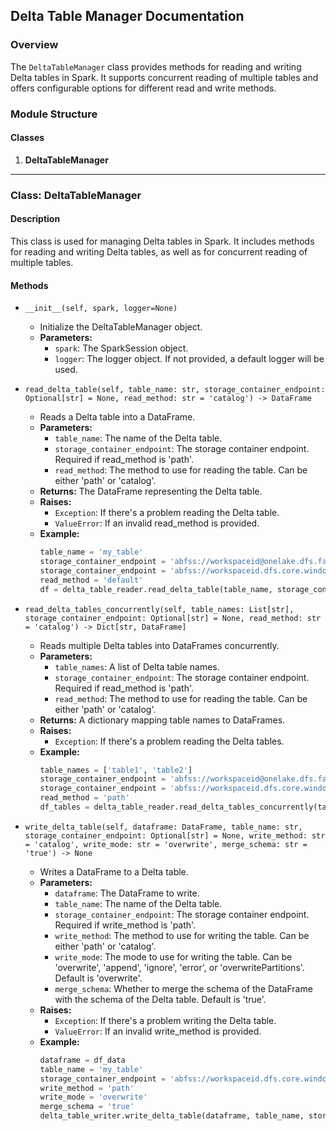 ## Delta Table Manager Documentation

### Overview

The `DeltaTableManager` class provides methods for reading and writing Delta tables in Spark. It supports concurrent reading of multiple tables and offers configurable options for different read and write methods.

### Module Structure

#### Classes

1. **DeltaTableManager**

---

### Class: DeltaTableManager

#### Description

This class is used for managing Delta tables in Spark. It includes methods for reading and writing Delta tables, as well as for concurrent reading of multiple tables.

#### Methods

- `__init__(self, spark, logger=None)`
    - Initialize the DeltaTableManager object.
    - **Parameters:**
        - `spark`: The SparkSession object.
        - `logger`: The logger object. If not provided, a default logger will be used.

- `read_delta_table(self, table_name: str, storage_container_endpoint: Optional[str] = None, read_method: str = 'catalog') -> DataFrame`
    - Reads a Delta table into a DataFrame.
    - **Parameters:**
        - `table_name`: The name of the Delta table.
        - `storage_container_endpoint`: The storage container endpoint. Required if read_method is 'path'.
        - `read_method`: The method to use for reading the table. Can be either 'path' or 'catalog'.
    - **Returns:** The DataFrame representing the Delta table.
    - **Raises:** 
        - `Exception`: If there's a problem reading the Delta table.
        - `ValueError`: If an invalid read_method is provided.
    - **Example:**
        ```python
        table_name = 'my_table'
        storage_container_endpoint = 'abfss://workspaceid@onelake.dfs.fabric.microsoft.com/lakehouseid'
        storage_container_endpoint = 'abfss://workspaceid.dfs.core.windows.net/data'
        read_method = 'default'
        df = delta_table_reader.read_delta_table(table_name, storage_container_endpoint, read_method)
        ```

- `read_delta_tables_concurrently(self, table_names: List[str], storage_container_endpoint: Optional[str] = None, read_method: str = 'catalog') -> Dict[str, DataFrame]`
    - Reads multiple Delta tables into DataFrames concurrently.
    - **Parameters:**
        - `table_names`: A list of Delta table names.
        - `storage_container_endpoint`: The storage container endpoint. Required if read_method is 'path'.
        - `read_method`: The method to use for reading the table. Can be either 'path' or 'catalog'.
    - **Returns:** A dictionary mapping table names to DataFrames.
    - **Raises:** 
        - `Exception`: If there's a problem reading the Delta tables.
    - **Example:**
        ```python
        table_names = ['table1', 'table2']
        storage_container_endpoint = 'abfss://workspaceid@onelake.dfs.fabric.microsoft.com/lakehouseid'
        storage_container_endpoint = 'abfss://workspaceid.dfs.core.windows.net/data'
        read_method = 'path'
        df_tables = delta_table_reader.read_delta_tables_concurrently(table_names, storage_container_endpoint, read_method)
        ```

- `write_delta_table(self, dataframe: DataFrame, table_name: str, storage_container_endpoint: Optional[str] = None, write_method: str = 'catalog', write_mode: str = 'overwrite', merge_schema: str = 'true') -> None`
    - Writes a DataFrame to a Delta table.
    - **Parameters:**
        - `dataframe`: The DataFrame to write.
        - `table_name`: The name of the Delta table.
        - `storage_container_endpoint`: The storage container endpoint. Required if write_method is 'path'.
        - `write_method`: The method to use for writing the table. Can be either 'path' or 'catalog'.
        - `write_mode`: The mode to use for writing the table. Can be 'overwrite', 'append', 'ignore', 'error', or 'overwritePartitions'. Default is 'overwrite'.
        - `merge_schema`: Whether to merge the schema of the DataFrame with the schema of the Delta table. Default is 'true'.
    - **Raises:** 
        - `Exception`: If there's a problem writing the Delta table.
        - `ValueError`: If an invalid write_method is provided.
    - **Example:**
        ```python
        dataframe = df_data
        table_name = 'my_table'
        storage_container_endpoint = 'abfss://workspaceid.dfs.core.windows.net/data'
        write_method = 'path'
        write_mode = 'overwrite'
        merge_schema = 'true'
        delta_table_writer.write_delta_table(dataframe, table_name, storage_container_endpoint, write_method)
        ```